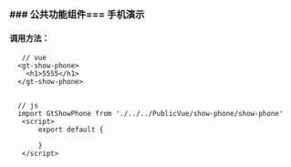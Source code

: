 ### ### 公共功能组件=== 手机演示
#### 调用方法：
```aidl
   // vue
  <gt-show-phone>
    <h1>5555</h1>
  </gt-show-phone>
   
   
  // js
  import GtShowPhone from './../../PublicVue/show-phone/show-phone'
   <script>
       export default {
            
       }
   </script>

```
